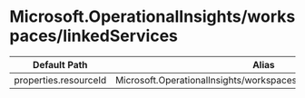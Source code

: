 # Microsoft.OperationalInsights/workspaces/linkedServices

| Default Path | Alias |
|---|---|
| properties.resourceId | Microsoft.OperationalInsights/workspaces/linkedServices/resourceId |

